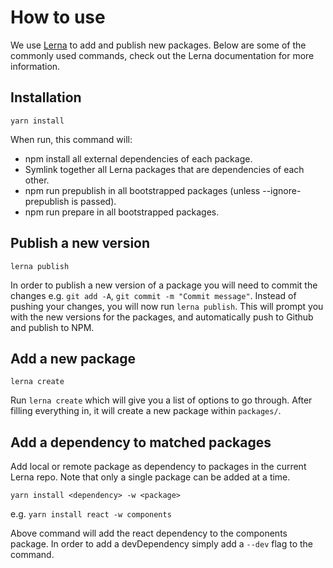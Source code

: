 # How to use

We use [Lerna](https://github.com/lerna/lerna) to add and publish new packages. Below are some of the commonly used commands, check out the Lerna documentation for more information.

## Installation

`yarn install`

When run, this command will:

- npm install all external dependencies of each package.
- Symlink together all Lerna packages that are dependencies of each other.
- npm run prepublish in all bootstrapped packages (unless --ignore-prepublish is passed).
- npm run prepare in all bootstrapped packages.

## Publish a new version

`lerna publish`

In order to publish a new version of a package you will need to commit the changes e.g. `git add -A`, `git commit -m "Commit message"`. Instead of pushing your changes, you will now run `lerna publish`. This will prompt you with the new versions for the packages, and automatically push to Github and publish to NPM.

## Add a new package

`lerna create`

Run `lerna create` which will give you a list of options to go through. After filling everything in, it will create a new package within `packages/`.

## Add a dependency to matched packages

Add local or remote package as dependency to packages in the current Lerna repo. Note that only a single package can be added at a time.

`yarn install <dependency> -w <package>`

e.g. `yarn install react -w components`

Above command will add the react dependency to the components package. In order to add a devDependency simply add a `--dev` flag to the command.
